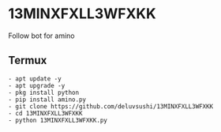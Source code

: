 # 13MINXFXLL3WFXKK
Follow bot for amino

## Termux
```shell
- apt update -y
- apt upgrade -y
- pkg install python
- pip install amino.py
- git clone https://github.com/deluvsushi/13MINXFXLL3WFXKK
- cd 13MINXFXLL3WFXKK
- python 13MINXFXLL3WFXKK.py
```
